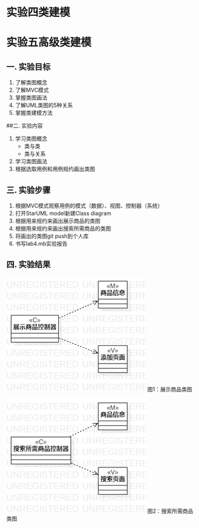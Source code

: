 # 实验四类建模
# 实验五高级类建模

## 一. 实验目标
1. 了解类图概念
2. 了解MVC模式
3. 掌握类图画法
4. 了解UML类图的5种关系
5. 掌握类建模方法

##二. 实验内容
1. 学习类图概念
   - 类与类
   - 类与关系
2. 学习类图画法
3. 根据选取用例和用例规约画出类图

## 三. 实验步骤
1. 根据MVC模式观察用例的模式（数据）、视图、控制器（系统）
2. 打开StarUML model新建Class diagram
3. 根据用来规约来画出展示商品的类图
4. 根据用来规约来画出搜索所需商品的类图
5. 将画出的类图git push到个人库
6. 书写lab4.mb实验报告

## 四. 实验结果
![展示商品类图](./lab41.jpg)
图1：展示商品类图

![搜索所需商品类图](./lab42.jpg)
图2：搜索所需商品类图
